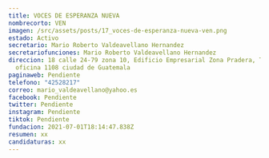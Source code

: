 ```yaml
---
title: VOCES DE ESPERANZA NUEVA
nombrecorto: VEN
imagen: /src/assets/posts/17_voces-de-esperanza-nueva-ven.png
estado: Activo
secretario: Mario Roberto Valdeavellano Hernandez
secretariofunciones: Mario Roberto Valdeavellano Hernandez
direccion: 18 calle 24-79 zona 10, Edificio Empresarial Zona Pradera, Torre II,
  oficina 1108 ciudad de Guatemala
paginaweb: Pendiente
telefono: "42528217"
correo: mario_valdeavellano@yahoo.es
facebook: Pendiente
twitter: Pendiente
instagram: Pendiente
tiktok: Pendiente
fundacion: 2021-07-01T18:14:47.838Z
resumen: xx
candidaturas: xx
---
```


